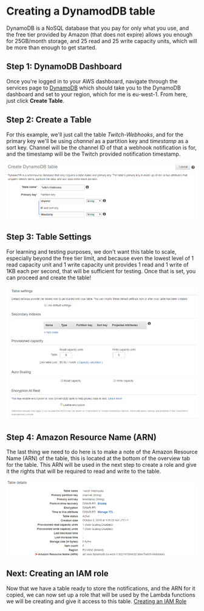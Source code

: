 # Creating a DynamodDB table
DynamoDB is a NoSQL database that you pay for only what you use, and the free tier provided by Amazon (that does not expire) allows you enough for 25GB/month storage, and 25 read and 25 write capacity units, which will be more than enough to get started.


## Step 1: DynamoDB Dashboard
Once you're logged in to your AWS dashboard, navigate through the services page to [DynamoDB](https://console.aws.amazon.com/dynamodb/home) which should take you to the DynamoDB dashboard and set to your region, which for me is eu-west-1. From here, just click **Create Table**.


## Step 2: Create a Table
For this example, we'll just call the table *Twitch-Webhooks*, and for the primary key we'll be using *channel* as a partition key and *timestamp* as a sort key. Channel will be the channel ID of that a webhook notification is for, and the timestamp will be the Twitch provided notification timestamp.

![Create Table](/docs/images/DynamoDB-1.png)

## Step 3: Table Settings
For learning and testing purposes, we don't want this table to scale, especially beyond the free tier limit, and because even the lowest level of 1 read capacity unit and 1 write capacity unit provides 1 read and 1 write of 1KB each per second, that will be sufficient for testing. Once that is set, you can proceed and create the table!

![Table Settings](/docs/images/DynamoDB-2.png)


## Step 4: Amazon Resource Name (ARN)
The last thing we need to do here is to make a note of the Amazon Resource Name (ARN) of the table, this is located at the bottom of the overview tab for the table. This ARN will be used in the next step to create a role and give it the rights that will be required to read and write to the table.

![ARN](/docs/images/DynamoDB-3.png)


## Next: Creating an IAM role
Now that we have a table ready to store the notifications, and the ARN for it copied, we can now set up a role that will be used by the Lambda functions we will be creating and give it access to this table. [Creating an IAM Role](/docs/IAM.md)
